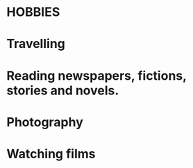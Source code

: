 # HOBBIES
# Travelling 
# Reading newspapers, fictions, stories and novels.
# Photography 
# Watching films
